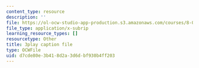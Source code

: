```yaml
---
content_type: resource
description: ''
file: https://ol-ocw-studio-app-production.s3.amazonaws.com/courses/8-01sc-classical-mechanics-fall-2016/d7cde80e3b418d2a3d6dbf930b4ff203_d2POYCmmM8A.srt
file_type: application/x-subrip
learning_resource_types: []
resourcetype: Other
title: 3play caption file
type: OCWFile
uid: d7cde80e-3b41-8d2a-3d6d-bf930b4ff203
---
```

